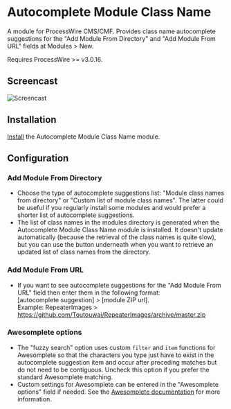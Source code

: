 # Autocomplete Module Class Name

A module for ProcessWire CMS/CMF. Provides class name autocomplete suggestions for the "Add Module From Directory" and "Add Module From URL" fields at Modules > New.

Requires ProcessWire >= v3.0.16.

## Screencast

![Screencast](https://user-images.githubusercontent.com/1538852/60233595-10562000-98f5-11e9-9888-90421a99e21c.gif)

## Installation

[Install](http://modules.processwire.com/install-uninstall/) the Autocomplete Module Class Name module.

## Configuration

### Add Module From Directory

* Choose the type of autocomplete suggestions list: "Module class names from directory" or "Custom list of module class names". The latter could be useful if you regularly install some modules and would prefer a shorter list of autocomplete suggestions.
* The list of class names in the modules directory is generated when the Autocomplete Module Class Name module is installed. It doesn't update automatically (because the retrieval of the class names is quite slow), but you can use the button underneath when you want to retrieve an updated list of class names from the directory.

### Add Module From URL

* If you want to see autocomplete suggestions for the "Add Module From URL" field then enter them in the following format:  
[autocomplete suggestion] > [module ZIP url].  
Example: RepeaterImages > https://github.com/Toutouwai/RepeaterImages/archive/master.zip

### Awesomplete options

* The "fuzzy search" option uses custom `filter` and `item` functions for Awesomplete so that the characters you type just have to exist in the autocomplete suggestion item and occur after preceding matches but do not need to be contiguous. Uncheck this option if you prefer the standard Awesomplete matching.
* Custom settings for Awesomplete can be entered in the "Awesomplete options" field if needed. See the [Awesomplete documentation](https://leaverou.github.io/awesomplete/) for more information.
